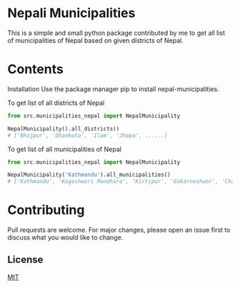 # Nepali Municipalities

This is a simple and small python package contributed by me to get all list of municipalities of Nepal based on given districts of Nepal.
# Contents
Installation
Use the package manager pip to install nepal-municipalities.

To get list of all districts of Nepal

```python
from src.municipalities_nepal import NepalMunicipality

NepalMunicipality().all_districts()
# ['Bhojpur', 'Dhankuta', 'Ilam', 'Jhapa', ......]

```

To get list of all municipalities of Nepal

```python
from src.municipalities_nepal import NepalMunicipality

NepalMunicipality('Kathmandu').all_municipalities()
# ['Kathmandu', 'Kageshwori Manohara', 'Kirtipur', 'Gokarneshwor', 'Chandragiri', 'Tokha', 'Tarkeshwor', 'Dakchinkali', 'Nagarjun', 'Budhanilkantha', 'Shankharapur']

```


# Contributing
Pull requests are welcome. For major changes, please open an issue first to discuss what you would like to change.


## License
[MIT](https://choosealicense.com/licenses/mit/)